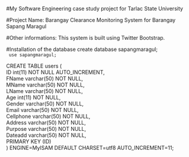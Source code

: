 #My Software Engineering case study project for Tarlac State University

#Project Name: Barangay Clearance Monitoring System for Barangay Sapang Maragul

#Other informations:
This system is built using Twitter Bootstrap.

#Installation of the database
create database sapangmaragul;  
<code> use sapangmaragul; </code>
  
CREATE TABLE users (  
    	ID int(11) NOT NULL AUTO_INCREMENT,  
    	FName varchar(50) NOT NULL,  
	    MName varchar(50) NOT NULL,  
    	LName varchar(50) NOT NULL,  
    	Age int(11) NOT NULL,  
    	Gender varchar(50) NOT NULL,  
	    Email varchar(50) NOT NULL,  
	    Cellphone varchar(50) NOT NULL,  
	    Address varchar(50) NOT NULL,  
	    Purpose varchar(50) NOT NULL,  
	    Dateadd varchar(50) NOT NULL,  
    	PRIMARY KEY (ID)  
) ENGINE=MyISAM  DEFAULT CHARSET=utf8 AUTO_INCREMENT=11;  

